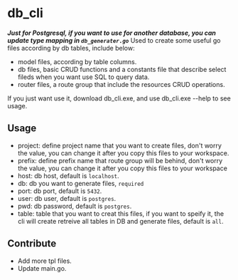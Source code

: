 # db_cli
***Just for Postgresql, if you want to use for another database, you can update type mapping in `db_generater.go`***
Used to create some useful go files according by db tables, include below:
- model files, according by table columns.
- db files, basic CRUD functions and a constants file that describe select fileds when you want use SQL to query data.
- router files, a route group that include the resources CRUD operations.

If you just want use it, download db_cli.exe, and use db_cli.exe --help to see usage.

## Usage
- project: define project name that you want to create files, don't worry the value, you can change it after you copy this files to your workspace.
- prefix: define prefix name that route group will be behind, don't worry the value, you can change it after you copy this files to your workspace
- host: db host, default is `localhost`.
- db: db you want to generate files, `required`
- port: db port, default is `5432`.
- user: db user, default is `postgres`.
- pwd: db password, default is `postgres`.
- table: table that you want to creat this files, if you want to speify it, the cli will create retreive all tables in DB and generate files, default is `all`.

## Contribute
- Add more tpl files.
- Update main.go.


